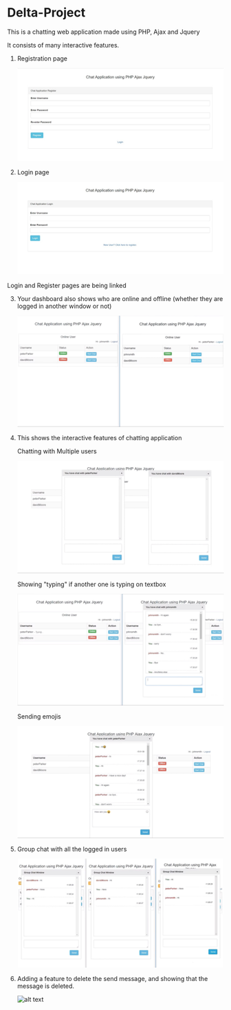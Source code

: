 # Delta-Project

This is a chatting web application made using PHP, Ajax and Jquery

It consists of many interactive features.

1) Registration page

    ![alt text](https://github.com/ritz139/Delta-Project/blob/master/screenshots/1.jpg?raw=true)
    
2) Login page

    ![alt text](https://github.com/ritz139/Delta-Project/blob/master/screenshots/2.jpg?raw=true)

Login and Register pages are being linked

3) Your dashboard also shows who are online and offline (whether they are logged in another window or not)

    ![alt text](https://github.com/ritz139/Delta-Project/blob/master/screenshots/3.jpg?raw=true)
    
4) This shows the interactive features of chatting application

    Chatting with Multiple users
    
    ![alt text](https://github.com/ritz139/Delta-Project/blob/master/screenshots/4ai.jpg?raw=true)
    
    Showing "typing" if another one is typing on textbox
    
    ![alt text](https://github.com/ritz139/Delta-Project/blob/master/screenshots/4aii.jpg?raw=true)
    
    Sending emojis
    
    ![alt text](https://github.com/ritz139/Delta-Project/blob/master/screenshots/4aiii.jpg?raw=true)
    
5) Group chat with all the logged in users

    ![alt text](https://github.com/ritz139/Delta-Project/blob/master/screenshots/5.jpg?raw=true)
    
6) Adding a feature to delete the send message, and showing that the message is deleted.

    ![alt text](https://github.com/ritz139/Delta-Project/blob/master/screenshots/6.jpg?raw=true)
